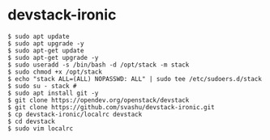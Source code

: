 # devstack-ironic
    $ sudo apt update
    $ sudo apt upgrade -y
    $ sudo apt-get update
    $ sudo apt-get upgrade -y
    $ sudo useradd -s /bin/bash -d /opt/stack -m stack
    $ sudo chmod +x /opt/stack
    $ echo "stack ALL=(ALL) NOPASSWD: ALL" | sudo tee /etc/sudoers.d/stack
    $ sudo su - stack #
    $ sudo apt install git -y
    $ git clone https://opendev.org/openstack/devstack
    $ git clone https://github.com/svashu/devstack-ironic.git
    $ cp devstack-ironic/localrc devstack
    $ cd devstack
    $ sudo vim localrc
